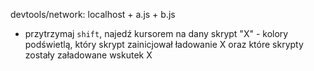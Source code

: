 devtools/network: localhost + a.js + b.js 
- przytrzymaj `shift`, najedź kursorem na dany skrypt "X" - kolory podświetlą, który skrypt zainicjował ładowanie X oraz które skrypty zostały załadowane wskutek X
